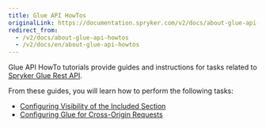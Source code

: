 ```yaml
---
title: Glue API HowTos
originalLink: https://documentation.spryker.com/v2/docs/about-glue-api-howtos
redirect_from:
  - /v2/docs/about-glue-api-howtos
  - /v2/docs/en/about-glue-api-howtos
---
```


Glue API HowTo tutorials provide guides and instructions for tasks related to [Spryker Glue Rest API](/docs/scos/dev/glue-api/201903.0/glue-rest-api.html).

From these guides, you will learn how to perform the following tasks:

* [Configuring Visibility of the Included Section]( https://documentation.spryker.com/v2/docs/ht-configuring-visibility-included-section-201903)
* [Configuring Glue for Cross-Origin Requests]( https://documentation.spryker.com/v2/docs/ht-configuring-glue-for-cross-origin-requests-201903)
